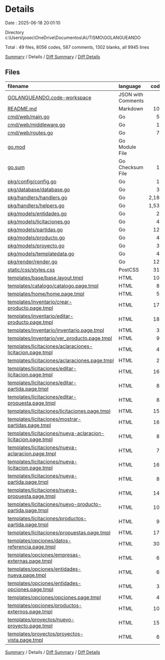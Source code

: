 # Details

Date : 2025-06-18 20:01:10

Directory c:\\Users\\josec\\OneDrive\\Documentos\\AUTISMO\\GOLANGUEANDO

Total : 49 files,  8056 codes, 587 comments, 1302 blanks, all 9945 lines

[Summary](results.md) / Details / [Diff Summary](diff.md) / [Diff Details](diff-details.md)

## Files
| filename | language | code | comment | blank | total |
| :--- | :--- | ---: | ---: | ---: | ---: |
| [GOLANGUEANDO.code-workspace](/GOLANGUEANDO.code-workspace) | JSON with Comments | 8 | 0 | 0 | 8 |
| [README.md](/README.md) | Markdown | 107 | 0 | 56 | 163 |
| [cmd/web/main.go](/cmd/web/main.go) | Go | 59 | 3 | 18 | 80 |
| [cmd/web/middleware.go](/cmd/web/middleware.go) | Go | 18 | 2 | 5 | 25 |
| [cmd/web/routes.go](/cmd/web/routes.go) | Go | 74 | 17 | 38 | 129 |
| [go.mod](/go.mod) | Go Module File | 9 | 0 | 4 | 13 |
| [go.sum](/go.sum) | Go Checksum File | 10 | 0 | 1 | 11 |
| [pkg/config/config.go](/pkg/config/config.go) | Go | 15 | 1 | 3 | 19 |
| [pkg/database/database.go](/pkg/database/database.go) | Go | 30 | 3 | 6 | 39 |
| [pkg/handlers/handlers.go](/pkg/handlers/handlers.go) | Go | 2,186 | 306 | 382 | 2,874 |
| [pkg/handlers/helpers.go](/pkg/handlers/helpers.go) | Go | 1,533 | 36 | 246 | 1,815 |
| [pkg/models/entidades.go](/pkg/models/entidades.go) | Go | 27 | 0 | 6 | 33 |
| [pkg/models/licitaciones.go](/pkg/models/licitaciones.go) | Go | 45 | 3 | 11 | 59 |
| [pkg/models/partidas.go](/pkg/models/partidas.go) | Go | 122 | 10 | 29 | 161 |
| [pkg/models/producto.go](/pkg/models/producto.go) | Go | 48 | 7 | 13 | 68 |
| [pkg/models/proyecto.go](/pkg/models/proyecto.go) | Go | 33 | 4 | 8 | 45 |
| [pkg/models/templatedata.go](/pkg/models/templatedata.go) | Go | 48 | 21 | 22 | 91 |
| [pkg/render/render.go](/pkg/render/render.go) | Go | 127 | 13 | 31 | 171 |
| [static/css/styles.css](/static/css/styles.css) | PostCSS | 312 | 23 | 79 | 414 |
| [templates/base/base.layout.tmpl](/templates/base/base.layout.tmpl) | HTML | 104 | 8 | 11 | 123 |
| [templates/catalogo/catalogo.page.tmpl](/templates/catalogo/catalogo.page.tmpl) | HTML | 82 | 7 | 5 | 94 |
| [templates/home/home.page.tmpl](/templates/home/home.page.tmpl) | HTML | 59 | 2 | 5 | 66 |
| [templates/inventario/crear-producto.page.tmpl](/templates/inventario/crear-producto.page.tmpl) | HTML | 177 | 22 | 23 | 222 |
| [templates/inventario/editar-producto.page.tmpl](/templates/inventario/editar-producto.page.tmpl) | HTML | 187 | 22 | 23 | 232 |
| [templates/inventario/inventario.page.tmpl](/templates/inventario/inventario.page.tmpl) | HTML | 39 | 0 | 0 | 39 |
| [templates/inventario/ver\_producto.page.tmpl](/templates/inventario/ver_producto.page.tmpl) | HTML | 93 | 6 | 8 | 107 |
| [templates/licitaciones/aclaraciones-licitacion.page.tmpl](/templates/licitaciones/aclaraciones-licitacion.page.tmpl) | HTML | 45 | 0 | 4 | 49 |
| [templates/licitaciones/aclaraciones.page.tmpl](/templates/licitaciones/aclaraciones.page.tmpl) | HTML | 27 | 0 | 0 | 27 |
| [templates/licitaciones/editar-licitacion.page.tmpl](/templates/licitaciones/editar-licitacion.page.tmpl) | HTML | 163 | 6 | 16 | 185 |
| [templates/licitaciones/editar-partida.page.tmpl](/templates/licitaciones/editar-partida.page.tmpl) | HTML | 88 | 8 | 20 | 116 |
| [templates/licitaciones/editar-propuesta.page.tmpl](/templates/licitaciones/editar-propuesta.page.tmpl) | HTML | 84 | 0 | 11 | 95 |
| [templates/licitaciones/licitaciones.page.tmpl](/templates/licitaciones/licitaciones.page.tmpl) | HTML | 152 | 0 | 12 | 164 |
| [templates/licitaciones/mostrar-partidas.page.tmpl](/templates/licitaciones/mostrar-partidas.page.tmpl) | HTML | 169 | 2 | 20 | 191 |
| [templates/licitaciones/nueva-aclaracion-licitacion.page.tmpl](/templates/licitaciones/nueva-aclaracion-licitacion.page.tmpl) | HTML | 89 | 9 | 7 | 105 |
| [templates/licitaciones/nueva-aclaracion.page.tmpl](/templates/licitaciones/nueva-aclaracion.page.tmpl) | HTML | 77 | 8 | 13 | 98 |
| [templates/licitaciones/nueva-licitacion.page.tmpl](/templates/licitaciones/nueva-licitacion.page.tmpl) | HTML | 169 | 6 | 17 | 192 |
| [templates/licitaciones/nueva-partida.page.tmpl](/templates/licitaciones/nueva-partida.page.tmpl) | HTML | 88 | 8 | 20 | 116 |
| [templates/licitaciones/nueva-propuesta.page.tmpl](/templates/licitaciones/nueva-propuesta.page.tmpl) | HTML | 140 | 1 | 15 | 156 |
| [templates/licitaciones/nuevo-producto-partida.page.tmpl](/templates/licitaciones/nuevo-producto-partida.page.tmpl) | HTML | 105 | 2 | 2 | 109 |
| [templates/licitaciones/productos-partida.page.tmpl](/templates/licitaciones/productos-partida.page.tmpl) | HTML | 96 | 1 | 10 | 107 |
| [templates/licitaciones/propuestas.page.tmpl](/templates/licitaciones/propuestas.page.tmpl) | HTML | 176 | 1 | 24 | 201 |
| [templates/opciones/datos-referencia.page.tmpl](/templates/opciones/datos-referencia.page.tmpl) | HTML | 304 | 6 | 30 | 340 |
| [templates/opciones/empresas-externas.page.tmpl](/templates/opciones/empresas-externas.page.tmpl) | HTML | 61 | 1 | 2 | 64 |
| [templates/opciones/entidades-nueva.page.tmpl](/templates/opciones/entidades-nueva.page.tmpl) | HTML | 66 | 8 | 14 | 88 |
| [templates/opciones/entidades-opciones.page.tmpl](/templates/opciones/entidades-opciones.page.tmpl) | HTML | 35 | 0 | 3 | 38 |
| [templates/opciones/opciones.page.tmpl](/templates/opciones/opciones.page.tmpl) | HTML | 42 | 0 | 2 | 44 |
| [templates/opciones/productos-externos.page.tmpl](/templates/opciones/productos-externos.page.tmpl) | HTML | 103 | 1 | 6 | 110 |
| [templates/proyectos/nuevo-proyecto.page.tmpl](/templates/proyectos/nuevo-proyecto.page.tmpl) | HTML | 158 | 3 | 19 | 180 |
| [templates/proyectos/proyectos-vista.page.tmpl](/templates/proyectos/proyectos-vista.page.tmpl) | HTML | 67 | 0 | 2 | 69 |

[Summary](results.md) / Details / [Diff Summary](diff.md) / [Diff Details](diff-details.md)